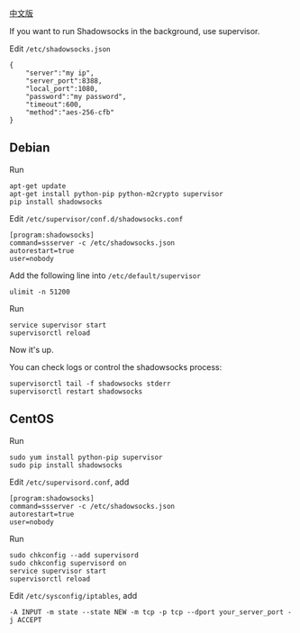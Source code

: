 [中文版](https://github.com/clowwindy/shadowsocks/wiki/%E7%94%A8-Supervisor-%E8%BF%90%E8%A1%8C-Shadowsocks)

If you want to run Shadowsocks in the background, use supervisor.

Edit `/etc/shadowsocks.json`

```
{
    "server":"my ip",
    "server_port":8388,
    "local_port":1080,
    "password":"my password",
    "timeout":600,
    "method":"aes-256-cfb"
}
```

Debian
------

Run
```
apt-get update
apt-get install python-pip python-m2crypto supervisor
pip install shadowsocks
```

Edit `/etc/supervisor/conf.d/shadowsocks.conf`

```
[program:shadowsocks]
command=ssserver -c /etc/shadowsocks.json
autorestart=true
user=nobody
```

Add the following line into `/etc/default/supervisor`

```
ulimit -n 51200
```

Run
```
service supervisor start
supervisorctl reload
```
Now it's up.

You can check logs or control the shadowsocks process:
```
supervisorctl tail -f shadowsocks stderr
supervisorctl restart shadowsocks
```

CentOS
------

Run

```
sudo yum install python-pip supervisor
sudo pip install shadowsocks
```

Edit `/etc/supervisord.conf`, add

```
[program:shadowsocks]
command=ssserver -c /etc/shadowsocks.json
autorestart=true
user=nobody
```

Run

```
sudo chkconfig --add supervisord
sudo chkconfig supervisord on
service supervisor start
supervisorctl reload
```

Edit `/etc/sysconfig/iptables`, add

    -A INPUT -m state --state NEW -m tcp -p tcp --dport your_server_port -j ACCEPT